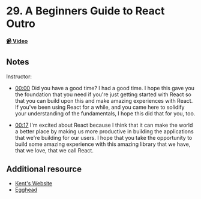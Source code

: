 # 29. A Beginners Guide to React Outro

#### [📹 Video](https://egghead.io/lessons/egghead-v2-29-a-beginners-guide-to-react-outro?pl=a-beginners-guide-to-react-v2-6c4d)

## Notes

Instructor:

- [00:00](https://egghead.io/lessons/egghead-v2-29-a-beginners-guide-to-react-outro?pl=a-beginners-guide-to-react-v2-6c4d#t=0) Did you have a good time? I had a good time. I hope this gave you the foundation that you need if you're just getting started with React so that you can build upon this and make amazing experiences with React. If you've been using React for a while, and you came here to solidify your understanding of the fundamentals, I hope this did that for you, too.

- [00:17](https://egghead.io/lessons/egghead-v2-29-a-beginners-guide-to-react-outro?pl=a-beginners-guide-to-react-v2-6c4d#t=17) I'm excited about React because I think that it can make the world a better place by making us more productive in building the applications that we're building for our users. I hope that you take the opportunity to build some amazing experience with this amazing library that we have, that we love, that we call React.

## Additional resource

- [Kent's Website](http://kentcdodds.com/)
- [Egghead](https://egghead.io/)
